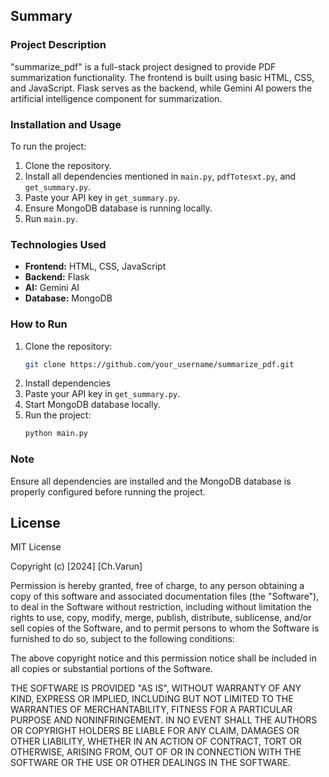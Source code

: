 ## Summary

### Project Description
"summarize_pdf" is a full-stack project designed to provide PDF summarization functionality. The frontend is built using basic HTML, CSS, and JavaScript. Flask serves as the backend, while Gemini AI powers the artificial intelligence component for summarization.

### Installation and Usage
To run the project:

1. Clone the repository.
2. Install all dependencies mentioned in `main.py`, `pdfTotesxt.py`, and `get_summary.py`.
3. Paste your API key in `get_summary.py`.
4. Ensure MongoDB database is running locally.
5. Run `main.py`.

### Technologies Used
- **Frontend:** HTML, CSS, JavaScript
- **Backend:** Flask
- **AI:** Gemini AI
- **Database:** MongoDB

### How to Run
1. Clone the repository:
   ```bash
   git clone https://github.com/your_username/summarize_pdf.git
   ```
2. Install dependencies
3. Paste your API key in `get_summary.py`.
4. Start MongoDB database locally.
5. Run the project:
   ```bash
   python main.py
   ```

### Note
Ensure all dependencies are installed and the MongoDB database is properly configured before running the project.


## License
MIT License

Copyright (c) [2024] [Ch.Varun]

Permission is hereby granted, free of charge, to any person obtaining a copy
of this software and associated documentation files (the "Software"), to deal
in the Software without restriction, including without limitation the rights
to use, copy, modify, merge, publish, distribute, sublicense, and/or sell
copies of the Software, and to permit persons to whom the Software is
furnished to do so, subject to the following conditions:

The above copyright notice and this permission notice shall be included in all
copies or substantial portions of the Software.

THE SOFTWARE IS PROVIDED "AS IS", WITHOUT WARRANTY OF ANY KIND, EXPRESS OR
IMPLIED, INCLUDING BUT NOT LIMITED TO THE WARRANTIES OF MERCHANTABILITY,
FITNESS FOR A PARTICULAR PURPOSE AND NONINFRINGEMENT. IN NO EVENT SHALL THE
AUTHORS OR COPYRIGHT HOLDERS BE LIABLE FOR ANY CLAIM, DAMAGES OR OTHER
LIABILITY, WHETHER IN AN ACTION OF CONTRACT, TORT OR OTHERWISE, ARISING FROM,
OUT OF OR IN CONNECTION WITH THE SOFTWARE OR THE USE OR OTHER DEALINGS IN THE
SOFTWARE.

